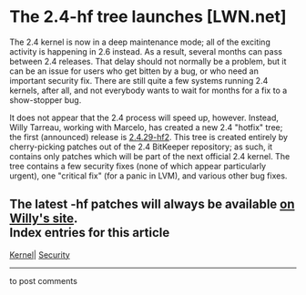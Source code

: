 # The 2.4-hf tree launches [LWN.net]

The 2.4 kernel is now in a deep maintenance mode; all of the exciting activity is happening in 2.6 instead. As a result, several months can pass between 2.4 releases. That delay should not normally be a problem, but it can be an issue for users who get bitten by a bug, or who need an important security fix. There are still quite a few systems running 2.4 kernels, after all, and not everybody wants to wait for months for a fix to a show-stopper bug. 

It does not appear that the 2.4 process will speed up, however. Instead, Willy Tarreau, working with Marcelo, has created a new 2.4 "hotfix" tree; the first (announced) release is [2.4.29-hf2](/Articles/123736/). This tree is created entirely by cherry-picking patches out of the 2.4 BitKeeper repository; as such, it contains only patches which will be part of the next official 2.4 kernel. The tree contains a few security fixes (none of which appear particularly urgent), one "critical fix" (for a panic in LVM), and various other bug fixes. 

The latest -hf patches will always be available [on Willy's site](http://linux.exosec.net/kernel/2.4-hf/).  
Index entries for this article  
---  
[Kernel](/Kernel/Index)| [Security](/Kernel/Index#Security)  
  


* * *

to post comments 
